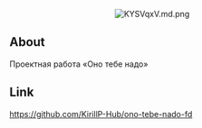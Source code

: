<p align="center">
     <img src="https://iili.io/KYSVqxV.md.png" alt="KYSVqxV.md.png" border="0">
</p>

## About
Проектная работа «Оно тебе надо»

## Link
https://github.com/KirillP-Hub/ono-tebe-nado-fd
